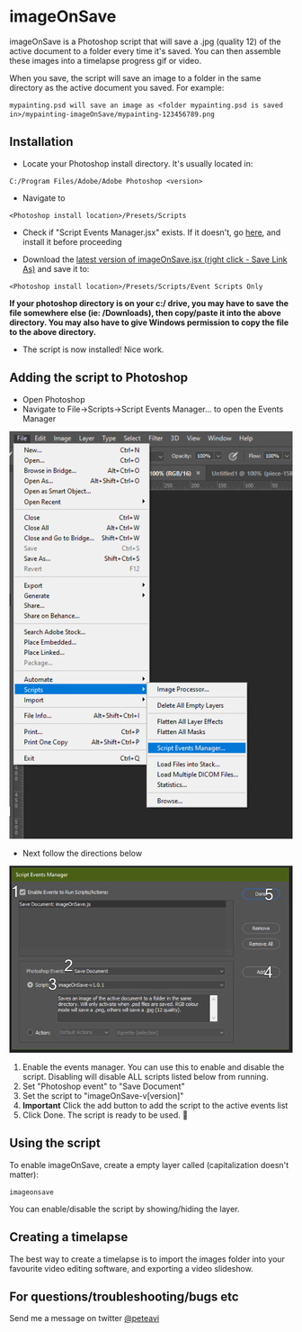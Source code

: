# imageOnSave

imageOnSave is a Photoshop script that will save a .jpg (quality 12) of the active document to a folder every time it's saved. You can then assemble these images into a timelapse progress gif or video. 

When you save, the script will save an image to a folder in the same directory as the active document you saved. For example: 
```
mypainting.psd will save an image as <folder mypainting.psd is saved in>/mypainting-imageOnSave/mypainting-123456789.png
```

## Installation

* Locate your Photoshop install directory. It's usually located in:
```
C:/Program Files/Adobe/Adobe Photoshop <version>
```
* Navigate to 
```
<Photoshop install location>/Presets/Scripts
```
* Check if "Script Events Manager.jsx" exists. If it doesn't, go [here](https://github.com/PizzaBox/imageOnSave/tree/master/Adobe), and install it before proceeding

* Download the [latest version of imageOnSave.jsx (right click - Save Link As)](https://raw.githubusercontent.com/PizzaBox/imageOnSave/master/imageOnSave.jsx) and save it to:
```
<Photoshop install location>/Presets/Scripts/Event Scripts Only
```
**If your photoshop directory is on your c:/ drive, you may have to save the file somewhere else (ie: /Downloads), then copy/paste it into the above directory. You may also have to give Windows permission to copy the file to the above directory.**
* The script is now installed! Nice work.

## Adding the script to Photoshop
* Open Photoshop
* Navigate to File->Scripts->Script Events Manager... to open the Events Manager

![Step one](https://github.com/PizzaBox/imageOnSave/blob/master/assets/usage/usage-01.png)
* Next follow the directions below

![Step two](https://github.com/PizzaBox/imageOnSave/blob/master/assets/usage/usage-02.png)
1. Enable the events manager. You can use this to enable and disable the script. Disabling will disable ALL scripts listed below from running.
2. Set "Photoshop event" to "Save Document"
3. Set the script to "imageOnSave-v\[version\]"
4. **Important** Click the add button to add the script to the active events list
5. Click Done. The script is ready to be used. 🎂

## Using the script
To enable imageOnSave, create a empty layer called (capitalization doesn't matter):
```
imageonsave
```
You can enable/disable the script by showing/hiding the layer.

## Creating a timelapse
The best way to create a timelapse is to import the images folder into your favourite video editing software, and exporting a video slideshow.

## For questions/troubleshooting/bugs etc
Send me a message on twitter [@peteavi](https://twitter.com/peteavi)
